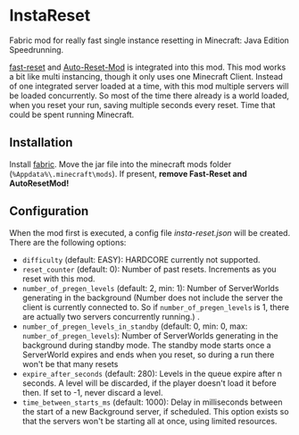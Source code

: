 # InstaReset
Fabric mod for really fast single instance resetting in Minecraft: Java Edition Speedrunning. 

[fast-reset](https://github.com/jan-leila/FastReset) and [Auto-Reset-Mod](https://github.com/DuncanRuns/AutoResetMod) is integrated into this mod. This mod works a bit like multi instancing, though it only uses one Minecraft Client. Instead of one integrated server loaded at a time, with this mod multiple servers will be loaded concurrently. So most of the time there already is a world loaded, when you reset your run, saving multiple seconds every reset. Time that could be spent running Minecraft.

## Installation
Install [fabric](https://fabricmc.net/). Move the jar file into the minecraft mods folder (`%Appdata%\.minecraft\mods`). If present, **remove Fast-Reset and AutoResetMod!**

## Configuration
When the mod first is executed, a config file *insta-reset.json* will be created. There are the following options:
* `difficulty` (default: EASY): HARDCORE currently not supported.
* `reset_counter` (default: 0): Number of past resets. Increments as you reset with this mod.
* `number_of_pregen_levels` (default: 2, min: 1): Number of ServerWorlds generating in the background (Number does not include the server the client is currently connected to. So if `number_of_pregen_levels` is 1, there are actually two servers concurrently running.) .
* `number_of_pregen_levels_in_standby` (default: 0, min: 0, max: `number_of_pregen_levels`): Number of ServerWorlds generating in the background during standby mode. The standby mode starts once a ServerWorld expires and ends when you reset, so during a run there won't be that many resets
* `expire_after_seconds` (default: 280): Levels in the queue expire after n seconds. A level will be discarded, if the player doesn't load it before then. If set to -1, never discard a level. 
* `time_between_starts_ms` (default: 1000): Delay in milliseconds between the start of a new Background server, if scheduled. This option exists so that the servers won't be starting all at once, using limited resources.
